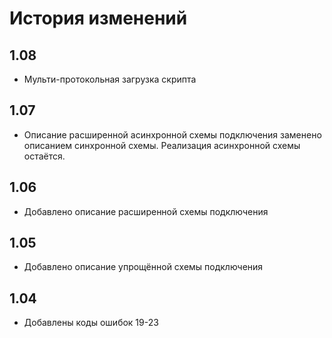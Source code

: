 # История изменений

## 1.08

* Мульти-протокольная загрузка скрипта

## 1.07

* Описание расширенной асинхронной схемы подключения заменено описанием синхронной схемы. Реализация асинхронной схемы остаётся.

## 1.06

* Добавлено описание расширенной схемы подключения

## 1.05

* Добавлено описание упрощённой схемы подключения

## 1.04

* Добавлены коды ошибок 19-23

